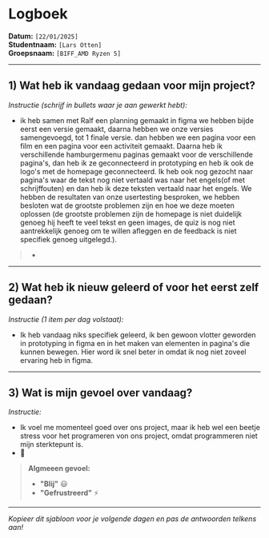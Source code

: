 # Logboek

**Datum:** `[22/01/2025]`  
**Studentnaam:** `[Lars Otten]`  
**Groepsnaam:** `[BIFF_AMD Ryzen 5]`

---

## 1) Wat heb ik vandaag gedaan voor mijn project?

_Instructie (schrijf in bullets waar je aan gewerkt hebt):_

- ik heb samen met Ralf een planning gemaakt in figma we hebben bijde eerst een versie gemaakt, daarna hebben we onze versies samengevoegd, tot 1 finale versie.
  dan hebben we een pagina voor een film en een pagina voor een activiteit gemaakt. Daarna heb ik verschillende hamburgermenu paginas gemaakt voor de verschillende pagina's, dan heb ik ze geconnecteerd in prototyping en heb ik ook de logo's met de homepage geconnecteerd. Ik heb ook nog gezocht naar pagina's waar de tekst nog niet vertaald was naar het engels(of met schrijffouten) en dan heb ik deze teksten vertaald naar het engels.
  We hebben de resultaten van onze usertesting besproken, we hebben besloten wat de grootste problemen zijn en hoe we deze moeten oplossen (de grootste problemen zijn de homepage is niet duidelijk genoeg hij heeft te veel tekst en geen images, de quiz is nog niet aantrekkelijk genoeg om te willen afleggen en de feedback is niet specifiek genoeg uitgelegd.).

> -

---

## 2) Wat heb ik nieuw geleerd of voor het eerst zelf gedaan?

_Instructie (1 item per dag volstaat):_

- Ik heb vandaag niks specifiek geleerd, ik ben gewoon vlotter geworden in prototyping in figma en in het maken van elementen in pagina's die kunnen bewegen. Hier word ik snel beter in omdat ik nog niet zoveel ervaring heb in figma.
  >

---

## 3) Wat is mijn gevoel over vandaag?

_Instructie:_

- Ik voel me momenteel goed over ons project, maar ik heb wel een beetje stress voor het programeren von ons project, omdat programmeren niet mijn sterktepunt is.
- 🙂

> **Algmeeen gevoel:**
>
> - **"Blij"** :smiley:
> - **"Gefrustreerd"** :zap:

---

_Kopieer dit sjabloon voor je volgende dagen en pas de antwoorden telkens aan!_
